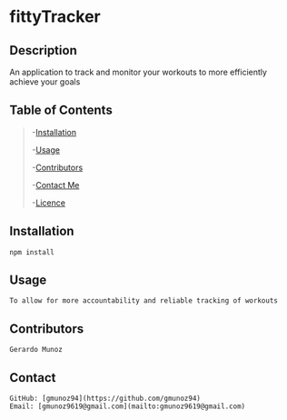 
# fittyTracker

## Description
An application to track and monitor your workouts to more efficiently achieve your goals

## Table of Contents
> -[Installation](#installation)
>
> -[Usage](#usage)
>
> -[Contributors](#contributors)
>
> -[Contact Me](#contact)
>
> -[Licence](#licence)

## Installation
    npm install

## Usage
    To allow for more accountability and reliable tracking of workouts

## Contributors
    Gerardo Munoz

## Contact
    GitHub: [gmunoz94](https://github.com/gmunoz94)
    Email: [gmunoz9619@gmail.com](mailto:gmunoz9619@gmail.com)
    